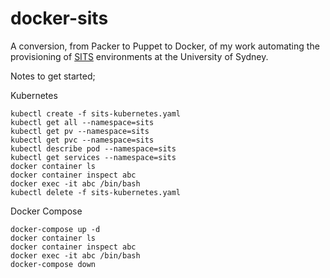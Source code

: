 # docker-sits

A conversion, from Packer to Puppet to Docker, of my work automating the provisioning of [SITS](https://www.tribalgroup.com/software-and-services/student-information-systems/sitsvision/) environments at the University of Sydney.

Notes to get started;

Kubernetes
```
kubectl create -f sits-kubernetes.yaml
kubectl get all --namespace=sits
kubectl get pv --namespace=sits
kubectl get pvc --namespace=sits
kubectl describe pod --namespace=sits
kubectl get services --namespace=sits
docker container ls
docker container inspect abc
docker exec -it abc /bin/bash
kubectl delete -f sits-kubernetes.yaml
```

Docker Compose
```
docker-compose up -d
docker container ls
docker container inspect abc
docker exec -it abc /bin/bash
docker-compose down
```
